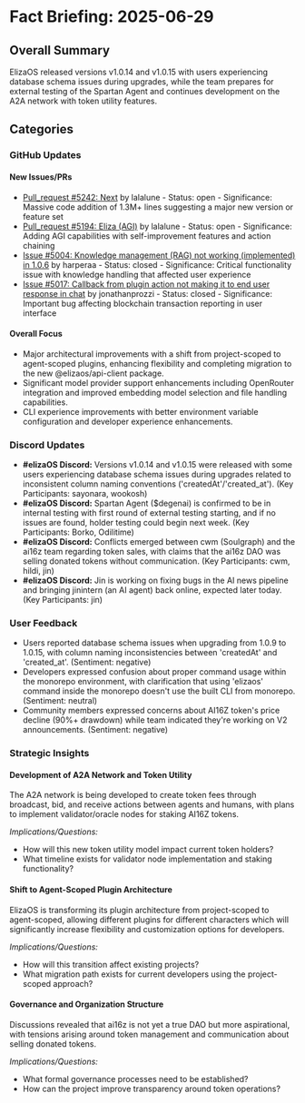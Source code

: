 # Fact Briefing: 2025-06-29

## Overall Summary
ElizaOS released versions v1.0.14 and v1.0.15 with users experiencing database schema issues during upgrades, while the team prepares for external testing of the Spartan Agent and continues development on the A2A network with token utility features.

## Categories

### GitHub Updates

#### New Issues/PRs
- [Pull_request #5242: Next](https://github.com/elizaos/eliza/pull/5242) by lalalune - Status: open - Significance: Massive code addition of 1.3M+ lines suggesting a major new version or feature set
- [Pull_request #5194: Eliza (AGI)](https://github.com/elizaos/eliza/pull/5194) by lalalune - Status: open - Significance: Adding AGI capabilities with self-improvement features and action chaining
- [Issue #5004: Knowledge management (RAG) not working (implemented) in 1.0.6](https://github.com/elizaos/eliza/issues/5004) by harperaa - Status: closed - Significance: Critical functionality issue with knowledge handling that affected user experience
- [Issue #5017: Callback from plugin action not making it to end user response in chat](https://github.com/elizaos/eliza/issues/5017) by jonathanprozzi - Status: closed - Significance: Important bug affecting blockchain transaction reporting in user interface

#### Overall Focus
- Major architectural improvements with a shift from project-scoped to agent-scoped plugins, enhancing flexibility and completing migration to the new @elizaos/api-client package.
- Significant model provider support enhancements including OpenRouter integration and improved embedding model selection and file handling capabilities.
- CLI experience improvements with better environment variable configuration and developer experience enhancements.

### Discord Updates
- **#elizaOS Discord:** Versions v1.0.14 and v1.0.15 were released with some users experiencing database schema issues during upgrades related to inconsistent column naming conventions ('createdAt'/'created_at'). (Key Participants: sayonara, wookosh)
- **#elizaOS Discord:** Spartan Agent ($degenai) is confirmed to be in internal testing with first round of external testing starting, and if no issues are found, holder testing could begin next week. (Key Participants: Borko, Odilitime)
- **#elizaOS Discord:** Conflicts emerged between cwm (Soulgraph) and the ai16z team regarding token sales, with claims that the ai16z DAO was selling donated tokens without communication. (Key Participants: cwm, hildi, jin)
- **#elizaOS Discord:** Jin is working on fixing bugs in the AI news pipeline and bringing jinintern (an AI agent) back online, expected later today. (Key Participants: jin)

### User Feedback
- Users reported database schema issues when upgrading from 1.0.9 to 1.0.15, with column naming inconsistencies between 'createdAt' and 'created_at'. (Sentiment: negative)
- Developers expressed confusion about proper command usage within the monorepo environment, with clarification that using 'elizaos' command inside the monorepo doesn't use the built CLI from monorepo. (Sentiment: neutral)
- Community members expressed concerns about AI16Z token's price decline (90%+ drawdown) while team indicated they're working on V2 announcements. (Sentiment: negative)

### Strategic Insights

#### Development of A2A Network and Token Utility
The A2A network is being developed to create token fees through broadcast, bid, and receive actions between agents and humans, with plans to implement validator/oracle nodes for staking AI16Z tokens.

*Implications/Questions:*
  - How will this new token utility model impact current token holders?
  - What timeline exists for validator node implementation and staking functionality?

#### Shift to Agent-Scoped Plugin Architecture
ElizaOS is transforming its plugin architecture from project-scoped to agent-scoped, allowing different plugins for different characters which will significantly increase flexibility and customization options for developers.

*Implications/Questions:*
  - How will this transition affect existing projects?
  - What migration path exists for current developers using the project-scoped approach?

#### Governance and Organization Structure
Discussions revealed that ai16z is not yet a true DAO but more aspirational, with tensions arising around token management and communication about selling donated tokens.

*Implications/Questions:*
  - What formal governance processes need to be established?
  - How can the project improve transparency around token operations?